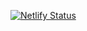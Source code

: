 [![Netlify Status](https://api.netlify.com/api/v1/badges/c7a87d5f-6836-49e1-9f29-107c16a93d88/deploy-status)](https://app.netlify.com/sites/colorcoder/deploys)